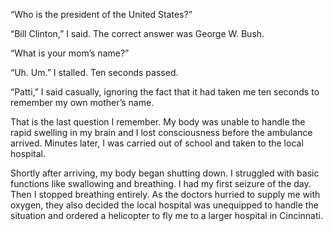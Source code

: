 “Who is the president of the United States?”

“Bill Clinton,” I said. The correct answer was George W. Bush.

“What is your mom’s name?”

“Uh. Um.” I stalled. Ten seconds passed.

“Patti,” I said casually, ignoring the fact that it had taken me ten
seconds to remember my own mother’s name.

That is the last question I remember. My body was unable to handle
the rapid swelling in my brain and I lost consciousness before the
ambulance arrived. Minutes later, I was carried out of school and
taken to the local hospital.

Shortly after arriving, my body began shutting down. I struggled
with basic functions like swallowing and breathing. I had my first
seizure of the day. Then I stopped breathing entirely. As the doctors
hurried to supply me with oxygen, they also decided the local hospital
was unequipped to handle the situation and ordered a helicopter to fly
me to a larger hospital in Cincinnati.